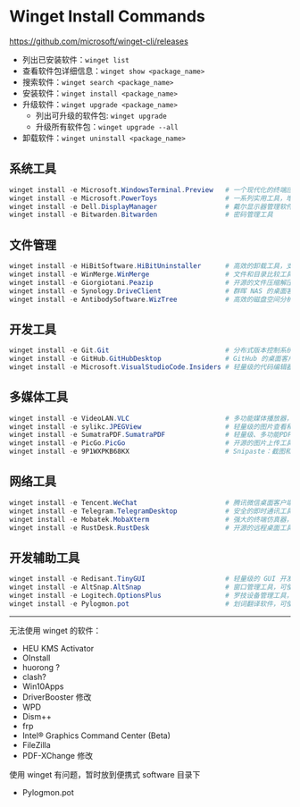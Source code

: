 # Winget Install Commands

https://github.com/microsoft/winget-cli/releases

- 列出已安装软件：`winget list`
- 查看软件包详细信息：`winget show <package_name>`
- 搜索软件：`winget search <package_name>`
- 安装软件：`winget install <package_name>`
- 升级软件：`winget upgrade <package_name>`
  - 列出可升级的软件包: `winget upgrade`
  - 升级所有软件包：`winget upgrade --all`
- 卸载软件：`winget uninstall <package_name>`

## 系统工具

```powershell
winget install -e Microsoft.WindowsTerminal.Preview   # 一个现代化的终端应用，支持多标签、分屏等功能
winget install -e Microsoft.PowerToys                 # 一系列实用工具，增强 Windows 用户体验
winget install -e Dell.DisplayManager                 # 戴尔显示器管理软件，优化显示器设置
winget install -e Bitwarden.Bitwarden                 # 密码管理工具
```

## 文件管理

```powershell
winget install -e HiBitSoftware.HiBitUninstaller      # 高效的卸载工具，支持彻底清除软件残留
winget install -e WinMerge.WinMerge                   # 文件和目录比较工具，支持合并差异
winget install -e Giorgiotani.Peazip                  # 开源的文件压缩解压工具，支持多种格式
winget install -e Synology.DriveClient                # 群晖 NAS 的桌面客户端，便于文件同步
winget install -e AntibodySoftware.WizTree            # 高效的磁盘空间分析工具，快速查找大文件和文件夹
```

## 开发工具

```powershell
winget install -e Git.Git                             # 分布式版本控制系统，广泛用于代码管理
winget install -e GitHub.GitHubDesktop                # GitHub 的桌面客户端，简化版本控制操作
winget install -e Microsoft.VisualStudioCode.Insiders # 轻量级的代码编辑器，提供最新的预发布功能
```

## 多媒体工具

```powershell
winget install -e VideoLAN.VLC                        # 多功能媒体播放器，支持几乎所有音视频格式
winget install -e sylikc.JPEGView                     # 轻量级的图片查看和编辑工具
winget install -e SumatraPDF.SumatraPDF               # 轻量级、多功能PDF阅读器
winget install -e PicGo.PicGo                         # 开源的图片上传工具，支持多种图床
winget install -e 9P1WXPKB68KX                        # Snipaste：截图和贴图工具，支持高效的截图和标注功能
```

## 网络工具

```powershell
winget install -e Tencent.WeChat                      # 腾讯微信桌面客户端，支持消息同步和多媒体通讯
winget install -e Telegram.TelegramDesktop            # 安全的即时通讯工具，支持多平台消息同步
winget install -e Mobatek.MobaXterm                   # 强大的终端仿真器，内置多种网络工具
winget install -e RustDesk.RustDesk                   # 开源的远程桌面工具，替代 TeamViewer
```

## 开发辅助工具

```powershell
winget install -e Redisant.TinyGUI                    # 轻量级的 GUI 开发框架，适用于小型项目
winget install -e AltSnap.AltSnap                     # 窗口管理工具，可使非标准窗口支持 Aero Snap
winget install -e Logitech.OptionsPlus                # 罗技设备管理工具，优化鼠标键盘性能
winget install -e Pylogmon.pot                        # 划词翻译软件，可使用 LLM 翻译
```

---

无法使用 winget 的软件：

- HEU KMS Activator
- OInstall
- huorong ?
- clash?
- Win10Apps
- DriverBooster 修改
- WPD
- Dism++
- frp
- Intel® Graphics Command Center (Beta)
- FileZilla
- PDF-XChange 修改

使用 winget 有问题，暂时放到便携式 software 目录下

- Pylogmon.pot

